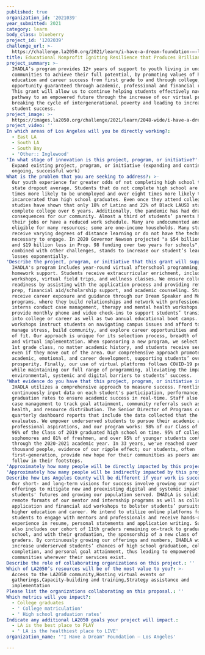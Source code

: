 ```yaml
---
published: true
organization_id: '2021039'
year_submitted: 2021
category: learn
body_class: blueberry
project_id: '1202039'
challenge_url: >-
  https://challenge.la2050.org/2021/learn/i-have-a-dream-foundation-—-los-angeles/
title: Educational Nonprofit Igniting Resilience that Produces Brilliance.
project_summary: >-
  IHADLA’s program provides 12+ years of support to youth living in under-served
  communities to achieve their full potential, by promoting values of higher
  education and career success from first grade to and through college, with
  opportunity guaranteed through academic, professional and financial resources.
  This grant will allow us to continue helping students effectively navigate a
  pathway to an empowered future through the increase of our virtual program,
  breaking the cycle of intergenerational poverty and leading to increased
  student success.
project_image: >-
  https://images.la2050.org/challenge/2021/learn/2048-wide/i-have-a-dream-foundation-—-los-angeles.jpg
project_video: ''
In which areas of Los Angeles will you be directly working?:
  - East LA
  - South LA
  - South Bay
  - 'Other:: Inglewood'
'In what stage of innovation is this project, program, or initiative?': >-
  Expand existing project, program, or initiative (expanding and continuing
  ongoing, successful work)
What is the problem that you are seeking to address?: >-
  Our youth experience far greater odds of not completing high school than the
  state dropout average. Students that do not complete high school are four
  times more likely to be unemployed and over eight times more likely to be
  incarcerated than high school graduates. Even once they attend college,
  studies have shown that only 18% of Latino and 22% of Black LAUSD students
  complete college over 6 years. Additionally, the pandemic has had drastic
  consequences for our community. Almost a third of students’ parents have lost
  their jobs or have a reduced work schedule. Many are undocumented and not
  eligible for many resources; some are one-income households. Many students
  receive varying degrees of distance learning or do not have the technology
  necessary to engage. In 2020 Governor Newson projected "a $54 billion deficit
  and $19 billion less in Prop. 98 funding over two years for schools", which,
  combined with other challenges, stands to increase our student’s learning
  losses exponentially.
'Describe the project, program, or initiative that this grant will support to address the problem identified.': >-
  IHADLA's program includes year-round virtual afterschool programming, &
  homework support. Students receive extracurricular enrichment, including STEAM
  workshops, virtual field trips, and wellness classes. We ensure college
  readiness by assisting with the application process and providing remote test
  prep, financial aid/scholarship support, and academic counseling. Students
  receive career exposure and guidance through our Dream Speaker and Mentor
  programs, where they build relationships and network with professionals. MSW
  interns conduct case management, therapy and mental health workshops. We
  provide monthly phone and video check-ins to support students’ transitions
  into college or career as well as two annual educational boot camps. These
  workshops instruct students on navigating campus issues and afford tools to
  manage stress, build community, and explore career opportunities and goodness
  of fit. Our approach is unique for its selection process, breadth of services
  and virtual implementation. When sponsoring a new program, we select an entire
  1st grade class, no matter academic history, and students receive services
  even if they move out of the area. Our comprehensive approach promotes
  academic, emotional, and career development, supporting students’ overall
  prosperity. Finally, our use of virtual platforms follows COVID-19 protocol
  while maintaining our full range of programming, alleviating the impact of
  environmental, systemic and digital barriers to students’ success.
'What evidence do you have that this project, program, or initiative is or will be successful, and how will you define and measure success?': >-
  IHADLA utilizes a comprehensive approach to measure success. Frontline staff
  continuously input data on each student's participation, performance, and
  graduation rates to ensure academic success in real-time. Staff also provide
  case management to track goal attainment, community referrals such as mental
  health, and resource distribution. The Senior Director of Programs creates
  quarterly dashboard reports that include the data collected that the Board
  evaluates. We empower underserved students to pursue their academic and
  professional aspirations, and our program works: 98% of our Class of 2018 and
  96% of the Class of 2019 graduated high school on time. 95% of college
  sophomores and 81% of freshmen, and over 95% of younger students continued
  through the 2020-2021 academic year. In 33 years, we've reached over 11
  thousand people, evidence of our ripple effect; our students, often
  first-generation, provide new hope for their communities as peers and parents
  follow in their footsteps.
'Approximately how many people will be directly impacted by this project, program, or initiative?': '350'
'Approximately how many people will be indirectly impacted by this project, program, or initiative?': '1386'
Describe how Los Angeles County will be different if your work is successful.: >-
  Our short- and long-term visions for success involve growing our virtual
  offerings to mitigate new and preexisting digital and systemic impacts on our
  students' futures and growing our population served. IHADLA is solidifying the
  remote formats of our mentor and internship programs as well as college
  application and financial aid workshops to bolster students’ pursuits of
  higher education and career. We intend to utilize online platforms for
  students to engage with mentors and professionals and receive hands-on
  experience in resume, personal statements and application writing. Success
  also includes our cohort of 11th graders remaining on-track to graduate high
  school, and with their graduation, the sponsorship of a new class of 1st
  graders. By continuously growing our offerings and numbers, IHADLA will
  increase underserved students’ chances of high school graduation, college
  completion, and personal goal attainment, thus leading to empowered
  communities wherever their services exist.
Describe the role of collaborating organizations on this project.: ''
Which of LA2050’s resources will be of the most value to you?: >-
  Access to the LA2050 community,Hosting virtual events or
  gatherings,Capacity-building and training,Strategy assistance and
  implementation
Please list the organizations collaborating on this proposal.: ''
Which metrics will you impact?:
  - College graduates
  - ' College matriculation'
  - ' High school graduation rates'
Indicate any additional LA2050 goals your project will impact.:
  - LA is the best place to PLAY
  - ' LA is the healthiest place to LIVE'
organization_name: '"I Have a Dream" Foundation — Los Angeles'

---
```

